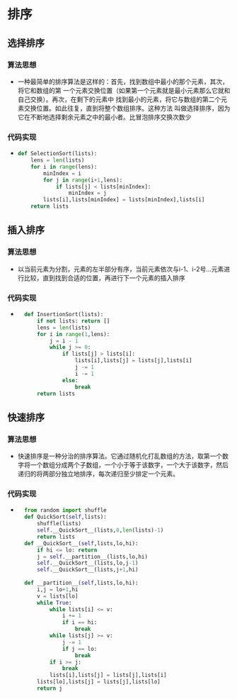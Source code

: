 # 排序

## 选择排序
### 算法思想
+ 一种最简单的排序算法是这样的：首先，找到数组中最小的那个元素，其次，将它和数组的第 一个元素交换位置（如果第一个元素就是最小元素那么它就和自己交换）。再次，在剩下的元素中 找到最小的元素，将它与数组的第二个元素交换位置。如此往复，直到将整个数组排序。这种方法 叫做选择排序，因为它在不断地选择剩余元素之中的最小者。比冒泡排序交换次数少 
### 代码实现
+ ```python
  def SelectionSort(lists):
      lens = len(lists)
      for i in range(lens):
          minIndex = i
          for j in range(i+1,lens):
              if lists[j] < lists[minIndex]:
                  minIndex = j
          lists[i],lists[minIndex] = lists[minIndex],lists[i]
      return lists
  ```
## 插入排序
### 算法思想
+ 以当前元素为分割，元素的左半部分有序，当前元素依次与i-1、i-2号...元素进行比较，直到找到合适的位置，再进行下一个元素的插入排序
### 代码实现
+ ```python
    def InsertionSort(lists):
        if not lists: return []
        lens = len(lists)
        for i in range(1,lens):
            j = i - 1
            while j >= 0:
                if lists[j] > lists[i]:
                    lists[i],lists[j] = lists[j],lists[i]
                    j -= 1
                    i -= 1
                else:
                    break
        return lists
  ```

## 快速排序
### 算法思想
+ 快速排序是一种分治的排序算法。它通过随机化打乱数组的方法，取第一个数字将一个数组分成两个子数组，一个小于等于该数字，一个大于该数字，然后递归的将两部分独立地排序，每次递归至少排定一个元素。
### 代码实现
+ ```python
    from random import shuffle
    def QuickSort(self,lists):
        shuffle(lists)
        self.__QuickSort__(lists,0,len(lists)-1)
        return lists
    def __QuickSort__(self,lists,lo,hi):
        if hi <= lo: return
        j = self.__partition__(lists,lo,hi)
        self.__QuickSort__(lists,lo,j-1)
        self.__QuickSort__(lists,j+1,hi) 
        
    def __partition__(self,lists,lo,hi):
        i,j = lo+1,hi
        v = lists[lo]
        while True:
            while lists[i] <= v:
                i += 1
                if i == hi:
                    break 
            while lists[j] >= v:
                j -= 1
                if j == lo:
                    break
            if i >= j:
                break
            lists[i],lists[j] = lists[j],lists[i]
        lists[lo],lists[j] = lists[j],lists[lo]
        return j
  ```